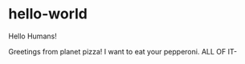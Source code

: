 # hello-world

Hello Humans!

Greetings from planet pizza! I want to eat your pepperoni. ALL OF IT-
